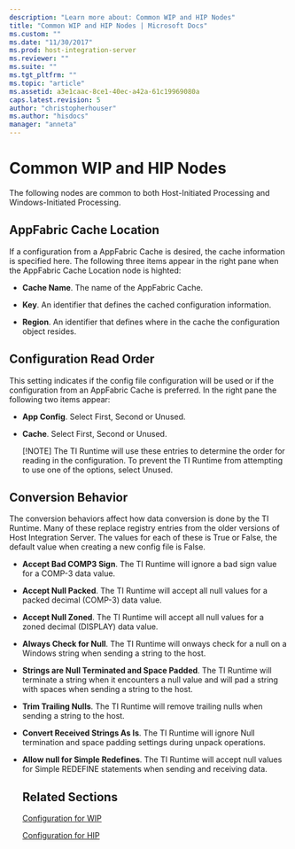 ```yaml
---
description: "Learn more about: Common WIP and HIP Nodes"
title: "Common WIP and HIP Nodes | Microsoft Docs"
ms.custom: ""
ms.date: "11/30/2017"
ms.prod: host-integration-server
ms.reviewer: ""
ms.suite: ""
ms.tgt_pltfrm: ""
ms.topic: "article"
ms.assetid: a3e1caac-8ce1-40ec-a42a-61c19969080a
caps.latest.revision: 5
author: "christopherhouser"
ms.author: "hisdocs"
manager: "anneta"
---
```

# Common WIP and HIP Nodes
The following nodes are common to both Host-Initiated Processing and Windows-Initiated Processing.

## **AppFabric Cache Location**

If a configuration from a AppFabric Cache is desired, the cache information is specified here. The following three items appear in the right pane when the AppFabric Cache Location node is highted:

- **Cache Name**. The name of the AppFabric Cache.

- **Key**. An identifier that defines the cached configuration information.

- **Region**. An identifier that defines where in the cache the configuration object resides.

## **Configuration Read Order**

This setting indicates if the config file configuration will be used or if the configuration from an AppFabric Cache is preferred.  In the right pane the following two items appear:

- **App Config**.  Select First, Second or Unused.

- **Cache**.  Select First, Second or Unused.

   [!NOTE] The TI Runtime will use these entries to determine the order for reading in the configuration. To prevent the TI Runtime from attempting to use one of the options, select Unused.
   
## **Conversion Behavior**

The conversion behaviors affect how data conversion is done by the TI Runtime. Many of these replace registry entries from the older versions of Host Integration Server.  The values for each of these is True or False, the default value when creating a new config file is False.
- **Accept Bad COMP3 Sign**. The TI Runtime will ignore a bad sign value for a COMP-3 data value.

- **Accept Null Packed**. The TI Runtime will accept all null values for a packed decimal (COMP-3) data value.
- **Accept Null Zoned**. The TI Runtime will accept all null values for a zoned decimal (DISPLAY) data value.
- **Always Check for Null**. The TI Runtime will onways check for a null on a Windows string when sending a string to the host.
- **Strings are Null Terminated and Space Padded**. The TI Runtime will terminate a string when it encounters a null value and will pad a string with spaces when sending a string to the host.
- **Trim Trailing Nulls**. The TI Runtime will remove trailing nulls when sending a string to the host.
- **Convert Received Strings As Is**. The TI Runtime will ignore Null termination and space padding settings during unpack operations.
- **Allow null for Simple Redefines**. The TI Runtime will accept null values for Simple REDEFINE statements when sending and receiving data.
  ## Related Sections
  [Configuration for WIP](../core/configuration-for-wip.md)
 
  [Configuration for HIP](../core/configuration-for-hip.md)
